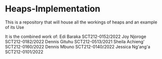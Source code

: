 # Heaps-Implementation
This is a repository that will house all the workings of heaps and an example of its Use

It is the combined work of:
Edi Baraka	SCT212-0152/2022
Joy Njoroge 	SCT212-0182/2022
Dennis Gituhu	SCT212-0513/2021
Sheila Achieng'	SCT212-0160/2022
Dennis Mbuno	SCT212-0140/2022
Jessica Ng'ang'a	SCT212-0101/2022
